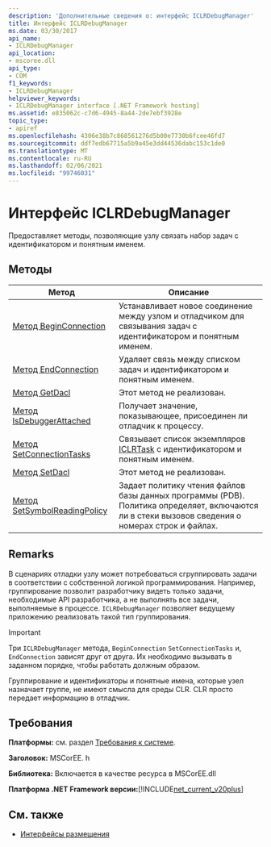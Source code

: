 ```yaml
---
description: 'Дополнительные сведения о: интерфейс ICLRDebugManager'
title: Интерфейс ICLRDebugManager
ms.date: 03/30/2017
api_name:
- ICLRDebugManager
api_location:
- mscoree.dll
api_type:
- COM
f1_keywords:
- ICLRDebugManager
helpviewer_keywords:
- ICLRDebugManager interface [.NET Framework hosting]
ms.assetid: e835062c-c7d6-4945-8a44-2de7ebf3928e
topic_type:
- apiref
ms.openlocfilehash: 4306e38b7c868561276d5b00e7730b6fcee46fd7
ms.sourcegitcommit: ddf7edb67715a5b9a45e3dd44536dabc153c1de0
ms.translationtype: MT
ms.contentlocale: ru-RU
ms.lasthandoff: 02/06/2021
ms.locfileid: "99746031"
---
```

# <a name="iclrdebugmanager-interface"></a>Интерфейс ICLRDebugManager

Предоставляет методы, позволяющие узлу связать набор задач с идентификатором и понятным именем.  
  
## <a name="methods"></a>Методы  
  
|Метод|Описание|  
|------------|-----------------|  
|[Метод BeginConnection](iclrdebugmanager-beginconnection-method.md)|Устанавливает новое соединение между узлом и отладчиком для связывания задач с идентификатором и понятным именем.|  
|[Метод EndConnection](iclrdebugmanager-endconnection-method.md)|Удаляет связь между списком задач и идентификатором и понятным именем.|  
|[Метод GetDacl](iclrdebugmanager-getdacl-method.md)|Этот метод не реализован.|  
|[Метод IsDebuggerAttached](iclrdebugmanager-isdebuggerattached-method.md)|Получает значение, показывающее, присоединен ли отладчик к процессу.|  
|[Метод SetConnectionTasks](iclrdebugmanager-setconnectiontasks-method.md)|Связывает список экземпляров [ICLRTask](iclrtask-interface.md) с идентификатором и понятным именем.|  
|[Метод SetDacl](iclrdebugmanager-setdacl-method.md)|Этот метод не реализован.|  
|[Метод SetSymbolReadingPolicy](iclrdebugmanager-setsymbolreadingpolicy-method.md)|Задает политику чтения файлов базы данных программы (PDB). Политика определяет, включаются ли в стеки вызовов сведения о номерах строк и файлах.|  
  
## <a name="remarks"></a>Remarks  

 В сценариях отладки узлу может потребоваться сгруппировать задачи в соответствии с собственной логикой программирования. Например, группирование позволит разработчику видеть только задачи, необходимые API разработчика, а не выполнять все задачи, выполняемые в процессе. `ICLRDebugManager` позволяет ведущему приложению реализовать такой тип группирования.  
  
> [!IMPORTANT]
> Три `ICLRDebugManager` метода, `BeginConnection` `SetConnectionTasks` и, `EndConnection` зависят друг от друга. Их необходимо вызывать в заданном порядке, чтобы работать должным образом.  
  
 Группирование и идентификаторы и понятные имена, которые узел назначает группе, не имеют смысла для среды CLR. CLR просто передает информацию в отладчик.  
  
## <a name="requirements"></a>Требования  

 **Платформы:** см. раздел [Требования к системе](../../get-started/system-requirements.md).  
  
 **Заголовок:** MSCorEE. h  
  
 **Библиотека:** Включается в качестве ресурса в MSCorEE.dll  
  
 **Платформа .NET Framework версии:**[!INCLUDE[net_current_v20plus](../../../../includes/net-current-v20plus-md.md)]  
  
## <a name="see-also"></a>См. также

- [Интерфейсы размещения](hosting-interfaces.md)
